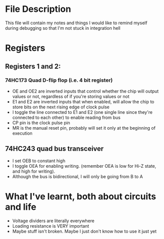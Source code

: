 # File Description
This file will contain my notes and things I would like to remind myself during debugging so that I'm not stuck in integration hell

# Registers
## Registers 1 and 2:
### 74HC173 Quad D-flip flop (i.e. 4 bit register)
- OE and OE2 are inverted inputs that control whether the chip will output values or not, regardless of if you're storing values or not
- E1 and E2 are inverted inputs that when enabled, will allow the chip to store bits on the next rising edge of clock pulse
- I toggle the line connected to E1 and E2 (one single line since they're connected to each other) to enable reading from bus
- CP pin is the clock pulse pin
- MR is the manual reset pin, probably will set it only at the beginning of execution
## 74HC243 quad bus transceiver
- I set OEB to constant high
- I toggle OEA for enabling writing. (remember OEA is low for Hi-Z state, and high for writing).
- Although the bus is bidirectional, I will only be going from B to A

# What I've learnt, both about circuits and life
- Voltage dividers are literally everywhere
- Loading resistance is VERY important
- Maybe stuff isn't broken. Maybe I just don't know how to use it just yet
